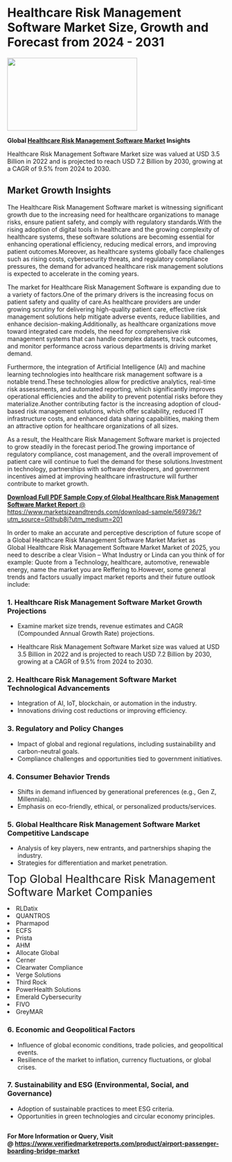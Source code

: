 <H1>Healthcare Risk Management Software Market Size, Growth and Forecast from 2024 - 2031</H1><img class="aligncenter size-medium wp-image-584254" src="https://thirdeyenews.in/wp-content/uploads/2024/09/Global-Market-Research-300x168.jpeg" alt="" width="300" height="168" /><p><strong>Global&nbsp;<a href="https://www.marketsizeandtrends.com/download-sample/569736/?utm_source=Github8j?utm_medium=201">Healthcare Risk Management Software Market</a> Insights</strong></p><p>Healthcare Risk Management Software Market size was valued at USD 3.5 Billion in 2022 and is projected to reach USD 7.2 Billion by 2030, growing at a CAGR of 9.5% from 2024 to 2030.</p><p><h2>Market Growth Insights</h2> <p>The Healthcare Risk Management Software market is witnessing significant growth due to the increasing need for healthcare organizations to manage risks, ensure patient safety, and comply with regulatory standards.With the rising adoption of digital tools in healthcare and the growing complexity of healthcare systems, these software solutions are becoming essential for enhancing operational efficiency, reducing medical errors, and improving patient outcomes.Moreover, as healthcare systems globally face challenges such as rising costs, cybersecurity threats, and regulatory compliance pressures, the demand for advanced healthcare risk management solutions is expected to accelerate in the coming years.</p> <p><a href="#"></a></p> <p>The market for Healthcare Risk Management Software is expanding due to a variety of factors.One of the primary drivers is the increasing focus on patient safety and quality of care.As healthcare providers are under growing scrutiny for delivering high-quality patient care, effective risk management solutions help mitigate adverse events, reduce liabilities, and enhance decision-making.Additionally, as healthcare organizations move toward integrated care models, the need for comprehensive risk management systems that can handle complex datasets, track outcomes, and monitor performance across various departments is driving market demand.</p> <p>Furthermore, the integration of Artificial Intelligence (AI) and machine learning technologies into healthcare risk management software is a notable trend.These technologies allow for predictive analytics, real-time risk assessments, and automated reporting, which significantly improves operational efficiencies and the ability to prevent potential risks before they materialize.Another contributing factor is the increasing adoption of cloud-based risk management solutions, which offer scalability, reduced IT infrastructure costs, and enhanced data sharing capabilities, making them an attractive option for healthcare organizations of all sizes.</p> <p>As a result, the Healthcare Risk Management Software market is projected to grow steadily in the forecast period.The growing importance of regulatory compliance, cost management, and the overall improvement of patient care will continue to fuel the demand for these solutions.Investment in technology, partnerships with software developers, and government incentives aimed at improving healthcare infrastructure will further contribute to market growth.</p> <p><a href="#"></p><p><span class=""><strong>Download Full PDF Sample Copy of Global Healthcare Risk Management Software Market Report</strong> @ <a href="https://www.marketsizeandtrends.com/download-sample/569736/?utm_source=Github8j?utm_medium=201" target="_blank">https://www.marketsizeandtrends.com/download-sample/569736/?utm_source=Github8j?utm_medium=201</a></span></p><p>In order to make an accurate and perceptive description of future scope of a Global&nbsp;Healthcare Risk Management Software Market Market as Global&nbsp;Healthcare Risk Management Software Market Market of 2025, you need to describe a clear Vision &ndash; What Industry or Linda can you think of for example: Quote from a Technology, healthcare, automotive, renewable energy, name the market you are Reffering to.However, some general trends and factors usually impact market reports and their future outlook include:</p><h3>1.&nbsp;<strong>Healthcare Risk Management Software Market Growth Projections</strong></h3><ul><li>Examine market size trends, revenue estimates and CAGR (Compounded Annual Growth Rate) projections.</li><li><p>Healthcare Risk Management Software Market size was valued at USD 3.5 Billion in 2022 and is projected to reach USD 7.2 Billion by 2030, growing at a CAGR of 9.5% from 2024 to 2030.</p></li></ul><h3>2.&nbsp;<strong>Healthcare Risk Management Software Market Technological Advancements</strong></h3><ul><li>Integration of AI, IoT, blockchain, or automation in the industry.</li><li>Innovations driving cost reductions or improving efficiency.</li></ul><h3>3.&nbsp;<strong>Regulatory and Policy Changes</strong></h3><ul><li>Impact of global and regional regulations, including sustainability and carbon-neutral goals.</li><li>Compliance challenges and opportunities tied to government initiatives.</li></ul><h3>4.&nbsp;<strong>Consumer Behavior Trends</strong></h3><ul><li>Shifts in demand influenced by generational preferences (e.g., Gen Z, Millennials).</li><li>Emphasis on eco-friendly, ethical, or personalized products/services.</li></ul><h3>5.&nbsp;<strong>Global Healthcare Risk Management Software Market Competitive Landscape</strong></h3><ul><li>Analysis of key players, new entrants, and partnerships shaping the industry.</li><li>Strategies for differentiation and market penetration.</li></ul><p data-pm-slice="1 1 []"><span style="color: inherit; font-family: inherit; font-size: 25px;">Top Global Healthcare Risk Management Software Market Companies</span></p><div class="" data-test-id=""><p><li>RLDatix</li><li> QUANTROS</li><li> Pharmapod</li><li> ECFS</li><li> Prista</li><li> AHM</li><li> Allocate Global</li><li> Cerner</li><li> Clearwater Compliance</li><li> Verge Solutions</li><li> Third Rock</li><li> PowerHealth Solutions</li><li> Emerald Cybersecurity</li><li> FIVO</li><li> GreyMAR</li></p></div><h3>6.&nbsp;<strong>Economic and Geopolitical Factors</strong></h3><ul><li>Influence of global economic conditions, trade policies, and geopolitical events.</li><li>Resilience of the market to inflation, currency fluctuations, or global crises.</li></ul><h3>7.&nbsp;<strong>Sustainability and ESG (Environmental, Social, and Governance)</strong></h3><ul><li>Adoption of sustainable practices to meet ESG criteria.</li><li>Opportunities in green technologies and circular economy principles.</li></ul><h2><strong style="font-size: 14px;">For More Information or Query, Visit @&nbsp;</strong><a style="background-color: #ffffff; font-size: 14px;" href="https://www.marketsizeandtrends.com/report/healthcare-risk-management-software-market/" target="_blank">https://www.verifiedmarketreports.com/product/airport-passenger-boarding-bridge-market</a></h2>